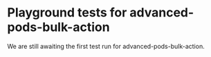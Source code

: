# Playground tests for advanced-pods-bulk-action
We are still awaiting the first test run for advanced-pods-bulk-action.
